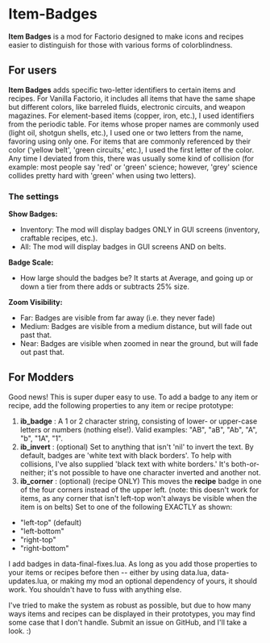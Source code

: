 # Item-Badges
**Item Badges** is a mod for Factorio designed to make icons and recipes easier to distinguish for those with various forms of colorblindness.

## For users
**Item Badges** adds specific two-letter identifiers to certain items and recipes. For Vanilla Factorio, it includes all items that have the same shape but different colors, like barreled fluids, electronic circuits, and weapon magazines. For element-based items (copper, iron, etc.), I used identifiers from the periodic table. For items whose proper names are commonly used (light oil, shotgun shells, etc.), I used one or two letters from the name, favoring using only one. For items that are commonly referenced by their color ('yellow belt', 'green circuits,' etc.), I used the first letter of the color. Any time I deviated from this, there was usually some kind of collision (for example: most people say 'red' or 'green' science; however, 'grey' science collides pretty hard with 'green' when using two letters).

### The settings
**Show Badges:**
  - Inventory: The mod will display badges ONLY in GUI screens (inventory, craftable recipes, etc.).
  - All: The mod will display badges in GUI screens AND on belts.

**Badge Scale:**
  - How large should the badges be? It starts at Average, and going up or down a tier from there adds or subtracts 25% size.

**Zoom Visibility:**
  - Far: Badges are visible from far away (i.e. they never fade)
  - Medium: Badges are visible from a medium distance, but will fade out past that.
  - Near: Badges are visible when zoomed in near the ground, but will fade out past that.

## For Modders
Good news! This is super duper easy to use. To add a badge to any item or recipe, add the following properties to any item or recipe prototype:
1. **ib_badge** : A 1 or 2 character string, consisting of lower- or upper-case letters or numbers (nothing else!). Valid examples: "AB", "aB", "Ab", "A", "b", "1A", "1".
2. **ib_invert** : (optional) Set to anything that isn't 'nil' to invert the text. By default, badges are 'white text with black borders'. To help with collisions, I've also supplied 'black text with white borders.' It's both-or-neither; it's not possible to have one character inverted and another not.
3. **ib_corner** : (optional) (recipe ONLY) This moves the **recipe** badge in one of the four corners instead of the upper left. (note: this doesn't work for items, as any corner that isn't left-top won't always be visible when the item is on belts) Set to one of the following EXACTLY as shown:
  - "left-top"     (default)
  - "left-bottom"
  - "right-top"
  - "right-bottom"
      
I add badges in data-final-fixes.lua. As long as you add those properties to your items or recipes before then -- either by using data.lua, data-updates.lua, or making my mod an optional dependency of yours, it should work. You shouldn't have to fuss with anything else.

I've tried to make the system as robust as possible, but due to how many ways items and recipes can be displayed in their prototypes, you may find some case that I don't handle. Submit an issue on GitHub, and I'll take a look. :)
